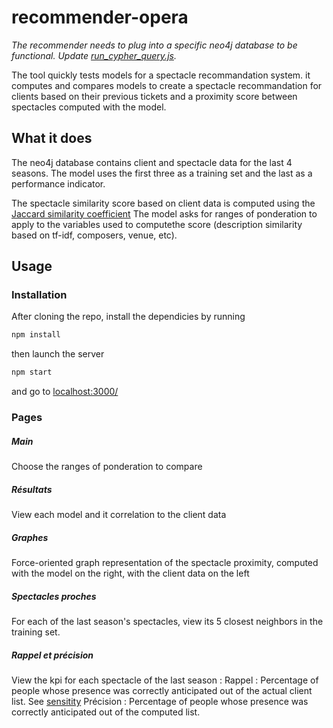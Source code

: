 # recommender-opera
 
*The recommender needs to plug into a specific neo4j database to be functional. Update [run_cypher_query.js](models/run_cypher_query.js).*
 
The tool quickly tests models for a spectacle recommandation system. it computes 
and compares models to create a spectacle recommandation for clients based on their
previous tickets and a proximity score between spectacles computed with the model.

## What it does
The neo4j database contains client and spectacle data for the last 4 seasons.
The model uses the first three as a training set and the last as a performance indicator.

The spectacle similarity score based on client data is computed using the 
[Jaccard similarity coefficient](https://en.wikipedia.org/wiki/Jaccard_index)
The model asks for ranges of ponderation to apply to the variables used to computethe score 
(description similarity based on tf-idf, composers, venue, etc).

## Usage

### Installation
After cloning the repo, install the dependicies by running
```bash
npm install
```
then launch the server 
```bash
npm start
```
and go to [localhost:3000/](http://localhost:3000/)

### Pages
##### Main
Choose the ranges of ponderation to compare

##### Résultats
View each model and it correlation to the client data

##### Graphes
Force-oriented graph representation of the spectacle proximity, computed with the model 
on the right, with the client data on the left

##### Spectacles proches
For each of the last season's spectacles, view its 5 closest neighbors in the training set.

##### Rappel et précision
View the kpi for each spectacle of the last season :
Rappel : Percentage of people whose presence was correctly anticipated out of the actual client list.
See [sensitity](https://en.wikipedia.org/wiki/Sensitivity_and_specificity#Sensitivity)
Précision : Percentage of people whose presence was correctly anticipated out of the computed list.
